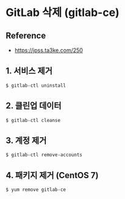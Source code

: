 # GitLab 삭제 (gitlab-ce)

## Reference
- https://jpss.ta3ke.com/250


## 1. 서비스 제거 

```
$ gitlab-ctl uninstall
```

## 2. 클린업 데이터 
```
$ gitlab-ctl cleanse
```

## 3. 계정 제거  
```
$ gitlab-ctl remove-accounts
```

## 4. 패키지 제거 (CentOS 7)  
```
$ yum remove gitlab-ce
```